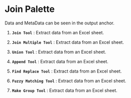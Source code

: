 # Join Palette

Data and MetaData can be seen in the output anchor.

1. **`Join Tool`** : Extract data from an Excel sheet.

2. **`Join Multiple Tool`** : Extract data from an Excel sheet.

3. **`Union Tool`** : Extract data from an Excel sheet.

4. **`Append Tool`** : Extract data from an Excel sheet.

5. **`Find Replace Tool`** : Extract data from an Excel sheet.

6. **`Fuzzy Matching Tool`** : Extract data from an Excel sheet.

7. **`Make Group Tool`** : Extract data from an Excel sheet.
